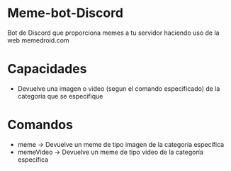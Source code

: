 # Meme-bot-Discord
Bot de Discord que proporciona memes a tu servidor haciendo uso de la web memedroid.com

# Capacidades
* Devuelve una imagen o video (segun el comando especificado) de la categoria que se especifique

# Comandos
* meme <categoria> -> Devuelve un meme de tipo imagen de la categoría específica 
* memeVideo <categoria> -> Devuelve un meme de tipo video de la categoría específica
